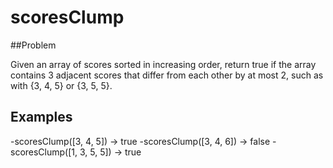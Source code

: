 # scoresClump

##Problem

Given an array of scores sorted in increasing order, return true if the array contains 3 adjacent scores that differ from each other by at most 2, such as with {3, 4, 5} or {3, 5, 5}.

## Examples

-scoresClump([3, 4, 5]) → true
-scoresClump([3, 4, 6]) → false
-scoresClump([1, 3, 5, 5]) → true